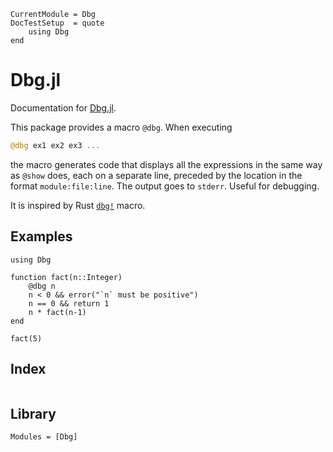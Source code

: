 ```@meta
CurrentModule = Dbg
DocTestSetup  = quote
    using Dbg
end
```

# Dbg.jl

Documentation for [Dbg.jl](https://github.com/FedericoStra/Dbg.jl).

This package provides a macro `@dbg`. When executing

```julia
@dbg ex1 ex2 ex3 ...
```

the macro generates code that displays all the expressions in the same way as `@show` does, each on a separate line,
preceded by the location in the format `module:file:line`. The output goes to `stderr`. Useful for debugging.

It is inspired by Rust [`dbg!`](https://doc.rust-lang.org/std/macro.dbg.html) macro.

## Examples

```@repl
using Dbg

function fact(n::Integer)
    @dbg n
    n < 0 && error("`n` must be positive")
    n == 0 && return 1
    n * fact(n-1)
end

fact(5)
```

## Index

```@index
```

## Library

```@autodocs
Modules = [Dbg]
```

